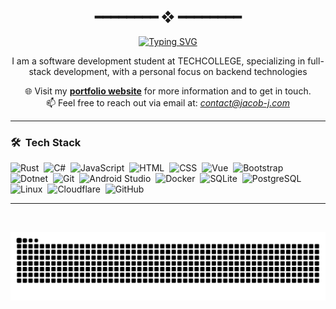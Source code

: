 <h2 align="center"> ━━━━━━━━  ❖  ━━━━━━━━ </h2>

<div align=center>
  <a href="https://jacob-j.com">
    <img src="https://readme-typing-svg.demolab.com?font=JetBrains+Mono+&pause=1000&color=89B4FA&width=435&lines=Hey!+I'm+Jacob;Welcome+to+my+Profile!" alt="Typing SVG" />
  </a>
  
I am a software development student at TECHCOLLEGE, specializing in full-stack development, with a personal focus on backend technologies

🌐 Visit my **[portfolio website](https://jacob-j.com)** for more information and to get in touch. <br>
📫 Feel free to reach out via email at: *contact@jacob-j.com*
</div>

___
### 🛠 &nbsp;Tech Stack

![Rust](https://img.shields.io/badge/Code-Rust-informational?style=flat&logo=rust&logoColor=white&color=89b4fa&labelColor=1e1e2e)&nbsp;
![C#](https://img.shields.io/badge/Code-C%23-informational?style=flat&logo=csharp&logoColor=white&color=89b4fa&labelColor=1e1e2e)&nbsp;
![JavaScript](https://img.shields.io/badge/Code-JavaScript-informational?style=flat&logo=javascript&logoColor=white&color=89b4fa&labelColor=1e1e2e)&nbsp;
![HTML](https://img.shields.io/badge/Code-HTML-informational?style=flat&logo=HTML5&logoColor=white&color=89b4fa&labelColor=1e1e2e)&nbsp;
![CSS](https://img.shields.io/badge/Code-CSS-informational?style=flat&logo=CSS3&logoColor=white&color=89b4fa&labelColor=1e1e2e)&nbsp;
![Vue](https://img.shields.io/badge/Framework-Vue-informational?style=flat&logo=vue.js&logoColor=white&color=89b4fa&labelColor=1e1e2e)&nbsp;
![Bootstrap](https://img.shields.io/badge/Framework-Bootstrap-informational?style=flat&logo=bootstrap&logoColor=white&color=89b4fa&labelColor=1e1e2e)&nbsp;
![Dotnet](https://img.shields.io/badge/Framework-Dotnet-informational?style=flat&logo=dotnet&logoColor=white&color=89b4fa&labelColor=1e1e2e)&nbsp;
![Git](https://img.shields.io/badge/Tool-Git-informational?style=flat&logo=git&logoColor=white&color=89b4fa&labelColor=1e1e2e)&nbsp;
![Android Studio](https://img.shields.io/badge/Tool-Android_Studio-informational?style=flat&logo=androidstudio&logoColor=white&color=89b4fa&labelColor=1e1e2e)&nbsp;
![Docker](https://img.shields.io/badge/Tool-Docker-informational?style=flat&logo=docker&logoColor=white&color=89b4fa&labelColor=1e1e2e)&nbsp;
![SQLite](https://img.shields.io/badge/Database-SQLite-informational?style=flat&logo=sqlite&logoColor=white&color=89b4fa&labelColor=1e1e2e)&nbsp;
![PostgreSQL](https://img.shields.io/badge/Database-PostgreSQL-informational?style=flat&logo=postgresql&logoColor=white&color=89b4fa&labelColor=1e1e2e)&nbsp;
![Linux](https://img.shields.io/badge/System-Linux-informational?style=flat&logo=linux&logoColor=white&color=89b4fa&labelColor=1e1e2e)&nbsp;
![Cloudflare](https://img.shields.io/badge/Service-Cloudflare-informational?style=flat&logo=cloudflare&logoColor=white&color=89b4fa&labelColor=1e1e2e)&nbsp;
![GitHub](https://img.shields.io/badge/Platform-GitHub-informational?style=flat&logo=github&logoColor=white&color=89b4fa&labelColor=1e1e2e)&nbsp;

___

<br>

![Snake Animation](https://raw.githubusercontent.com/Zelvios/Zelvios/output/snake.svg)
